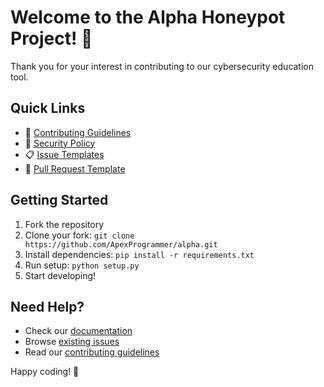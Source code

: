 # Welcome to the Alpha Honeypot Project! 🍯

Thank you for your interest in contributing to our cybersecurity education tool.

## Quick Links

- 📖 [Contributing Guidelines](CONTRIBUTING.md)
- 🔐 [Security Policy](SECURITY.md) 
- 📋 [Issue Templates](.github/ISSUE_TEMPLATE/)
- 🚀 [Pull Request Template](.github/pull_request_template.md)

## Getting Started

1. Fork the repository
2. Clone your fork: `git clone https://github.com/ApexProgrammer/alpha.git`
3. Install dependencies: `pip install -r requirements.txt`
4. Run setup: `python setup.py`
5. Start developing!

## Need Help?

- Check our [documentation](README.md)
- Browse [existing issues](../../issues)
- Read our [contributing guidelines](CONTRIBUTING.md)

Happy coding! 🚀
